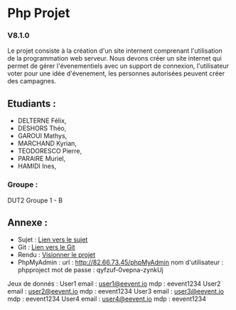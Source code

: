 # Php Projet

### V8.1.0

Le projet consiste à la création d'un site internent comprenant l'utilisation de la programmation web serveur. Nous devons créer un site internet qui permet de gérer l'évenementiels avec un support de connexion, l'utilisateur voter pour une idée d'évenement, les personnes autorisées peuvent créer des campagnes.

## Etudiants :

- DELTERNE Félix,
- DESHORS Théo,
- GAROUI Mathys,
- MARCHAND Kyrian,
- TEODORESCO Pierre,
- PARAIRE Muriel,
- HAMIDI Ines,

### Groupe :

DUT2 Groupe 1 - B

## Annexe :

- Sujet : [Lien vers le sujet](https://www.mickael-martin-nevot.com/univ-amu/iut/dut-informatique/programmation-web-cote-serveur/?:s24-projet.pdf)
- Git : [Lien vers le Git](https://git.tdeshors.net/Php/project.git)
- Rendu : [Visionner le projet](http://82.66.73.45/MVC/)
- PhpMyAdmin :
  url : http://82.66.73.45/phpMyAdmin
  nom d'utilisateur : phpproject
  mot de passe : qyfzuf-0vepna-zynkUj

Jeux de donnés :
User1
email : user1@eevent.io
mdp : eevent1234
User2
email : user2@eevent.io
mdp : eevent1234
User3
email : user3@eevent.io
mdp : eevent1234
User4
email : user4@eevent.io
mdp : eevent1234
